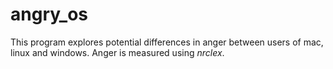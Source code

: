 # angry_os
This program explores potential differences in anger between users of mac, linux and windows.
Anger is measured using _nrclex_.
